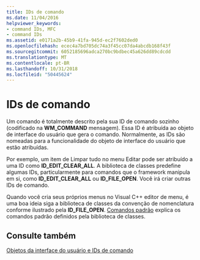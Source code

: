 ```yaml
---
title: IDs de comando
ms.date: 11/04/2016
helpviewer_keywords:
- command IDs, MFC
- command IDs
ms.assetid: e0171a2b-45b9-41fa-945d-ec2f7602ded0
ms.openlocfilehash: ecec4a7bd705dc74a3f45cc07da4abcdb168f43f
ms.sourcegitcommit: 6052185696adca270bc9bdbec45a626dd89cdcdd
ms.translationtype: MT
ms.contentlocale: pt-BR
ms.lasthandoff: 10/31/2018
ms.locfileid: "50445624"
---
```

# <a name="command-ids"></a>IDs de comando

Um comando é totalmente descrito pela sua ID de comando sozinho (codificado na **WM_COMMAND** mensagem). Essa ID é atribuída ao objeto de interface do usuário que gera o comando. Normalmente, as IDs são nomeadas para a funcionalidade do objeto de interface do usuário que estão atribuídas.

Por exemplo, um item de Limpar tudo no menu Editar pode ser atribuído a uma ID como **ID_EDIT_CLEAR_ALL**. A biblioteca de classes predefine algumas IDs, particularmente para comandos que o framework manipula em si, como **ID_EDIT_CLEAR_ALL** ou **ID_FILE_OPEN**. Você irá criar outras IDs de comando.

Quando você cria seus próprios menus no Visual C++ editor de menu, é uma boa ideia siga a biblioteca de classes da convenção de nomenclatura conforme ilustrado pela **ID_FILE_OPEN**. [Comandos padrão](../mfc/standard-commands.md) explica os comandos padrão definidos pela biblioteca de classes.

## <a name="see-also"></a>Consulte também

[Objetos da interface do usuário e IDs de comando](../mfc/user-interface-objects-and-command-ids.md)

